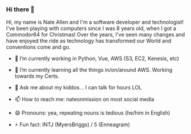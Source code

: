 ### Hi there 👋

Hi, my name is Nate Allen and I'm a software developer and technologist! I've been playing with computers since I was 8 years old, when I got a Commodor64 for Christmas! Over the years, I've seen many changes and have enjoyed the ride as technology has transformed our World and conventions come and go.

- 🔭 I’m currently working in Python, Vue, AWS (S3, EC2, Kenesis, etc)
- 🌱 I’m currently learning all the things in/on/around AWS. Working towards my Certs.

- 💬 Ask me about my kiddos... I can talk for hours LOL
- 📫 How to reach me: nateonmission on most social media
- 😄 Pronouns: yea, repeating nouns is tedious (he/him in English)
- ⚡ Fun fact: INTJ (MyersBriggs) / 5 (Enneagram)


<!--
**nateonmission/nateonmission** is a ✨ _special_ ✨ repository because its `README.md` (this file) appears on your GitHub profile.

Here are some ideas to get you started:

- 🔭 I’m currently working on ...
- 🌱 I’m currently learning ...
- 👯 I’m looking to collaborate on ...
- 🤔 I’m looking for help with ...
- 💬 Ask me about ...
- 📫 How to reach me: ...
- 😄 Pronouns: ...
- ⚡ Fun fact: ...
-->
